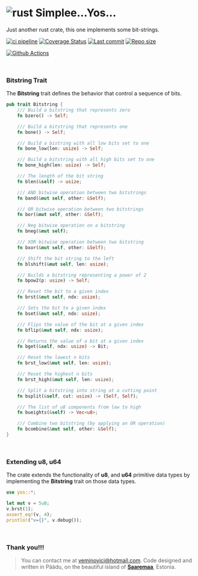 # ![rust](https://img.shields.io/badge/Rust-000000?style=for-the-badge&logo=rust&logoColor=white) Simplee...Yos... 

Just another rust crate, this one implements some bit-strings.

[![ci pipeline](https://github.com/veminovici/yos/actions/workflows/ci.yml/badge.svg?branch=main)](https://github.com/veminovici/yos/actions/workflows/ci.yml)
[![Coverage Status](https://coveralls.io/repos/github/veminovici/yos/badge.svg)](https://coveralls.io/github/veminovici/yos)
[![Last commit](https://img.shields.io/github/last-commit/veminovici/yos)](https://github.com/veminovici/yos)
[![Repo size](https://img.shields.io/github/repo-size/veminovici/yos)](https://github.com/veminovici/yos)

[![Github Actions](https://buildstats.info/github/chart/veminovici/yos)](https://github.com/veminovici/yos)

</br>

### Bitstring Trait
The **Bitstring** trait defines the behavior that control a sequence of bits.

```rust
pub trait Bitstring {
    /// Build a bitstring that represents zero
    fn bzero() -> Self;

    /// Build a bitstring that represents one
    fn bone() -> Self;

    /// Build a bistring with all low bits set to one
    fn bone_low(len: usize) -> Self;

    /// Build a bitstring with all high bits set to one
    fn bone_high(len: usize) -> Self;

    /// The length of the bit string
    fn blen(&self) -> usize;

    /// AND bitwise operation between two bitstrings
    fn band(&mut self, other: &Self);

    /// OR bitwise operation between two bitstrings
    fn bor(&mut self, other: &Self);

    /// Neg bitwise operation on a bitstring
    fn bneg(&mut self);

    /// XOR bitwise operation between two bitstring
    fn bxor(&mut self, other: &Self);

    /// Shift the bit string to the left
    fn blshift(&mut self, len: usize);

    /// Builds a bitstring representing a power of 2
    fn bpow2(p: usize) -> Self;

    /// Reset the bit to a given index
    fn brst(&mut self, ndx: usize);

    /// Sets the bit to a given index
    fn bset(&mut self, ndx: usize);

    /// Flips the value of the bit at a given index
    fn bflip(&mut self, ndx: usize);

    /// Returns the value of a bit at a given index
    fn bget(&self, ndx: usize) -> Bit;

    /// Reset the lowest n bits
    fn brst_low(&mut self, len: usize);

    /// Reset the highest n bits
    fn brst_high(&mut self, len: usize);

    /// Split a bitstring into string at a cutting point
    fn bsplit(&self, cut: usize) -> (Self, Self);

    /// The list of u8 components from low to high
    fn bueights(&self) -> Vec<u8>;

    /// Combine two bitstring (by applying an OR operation)
    fn bcombine(&mut self, other: &Self);
}
```

</br>

### Extending u8, u64
The crate extends the functionality of **u8**, and **u64** primitive data types by implementing the **Bitstring** trait on those data types.

```rust
use yos::*;

let mut v = 5u8;
v.brst(1);
assert_eq!(v, 4);
println!("v={}", v.debug());
```

</br>

### Thank you!!!

> You can contact me at veminovici@hotmail.com. Code designed and written in Päädu, on the beautiful island of [**Saaremaa**](https://goo.gl/maps/DmB9ewY2R3sPGFnTA), Estonia.
